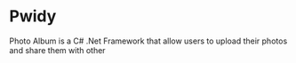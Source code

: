 # Pwidy
Photo Album is a C# .Net Framework that allow users to upload their photos and share them with other
